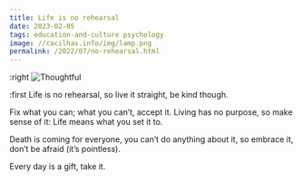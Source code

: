 ```yaml
---
title: Life is no rehearsal
date: 2023-02-05
tags: education-and-culture psychology
image: //cacilhas.info/img/lamp.png
permalink: /2022/07/no-rehearsal.html
---
```

[image]: {{{image}}}

:right ![Thoughtful][image]

:first Life is no rehearsal, so live it straight, be kind though.

Fix what you can; what you can’t, accept it. Living has no purpose, so make
sense of it: Life means what you set it to.

Death is coming for everyone, you can’t do anything about it, so embrace it,
don’t be afraid (it’s pointless).

Every day is a gift, take it.
